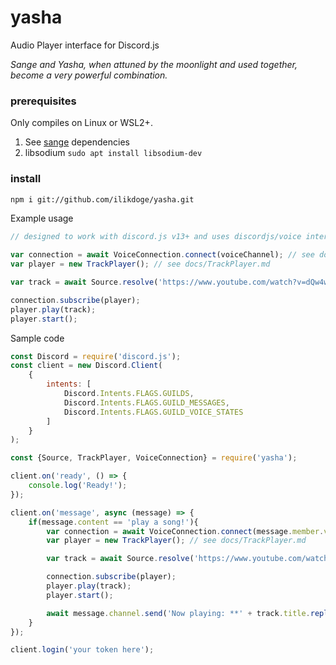 # yasha
Audio Player interface for Discord.js

*Sange and Yasha, when attuned by the moonlight and used together, become a very powerful combination.*

### prerequisites
Only compiles on Linux or WSL2+.

1. See [sange](https://github.com/ilikdoge/sange) dependencies
2. libsodium <code>sudo apt install libsodium-dev</code>

### install
```bash
npm i git://github.com/ilikdoge/yasha.git
```

Example usage

```js
// designed to work with discord.js v13+ and uses discordjs/voice internally for voice connections

var connection = await VoiceConnection.connect(voiceChannel); // see docs/VoiceConnection.md
var player = new TrackPlayer(); // see docs/TrackPlayer.md

var track = await Source.resolve('https://www.youtube.com/watch?v=dQw4w9WgXcQ'); // see docs/Source.md

connection.subscribe(player);
player.play(track);
player.start();
```

Sample code
```js
const Discord = require('discord.js');
const client = new Discord.Client(
	{
		intents: [
			Discord.Intents.FLAGS.GUILDS,
			Discord.Intents.FLAGS.GUILD_MESSAGES,
			Discord.Intents.FLAGS.GUILD_VOICE_STATES
		]
	}
);

const {Source, TrackPlayer, VoiceConnection} = require('yasha');

client.on('ready', () => {
	console.log('Ready!');
});

client.on('message', async (message) => {
	if(message.content == 'play a song!'){
		var connection = await VoiceConnection.connect(message.member.voice.channel); // see docs/VoiceConnection.md
		var player = new TrackPlayer(); // see docs/TrackPlayer.md

		var track = await Source.resolve('https://www.youtube.com/watch?v=dQw4w9WgXcQ'); // see docs/Source.md

		connection.subscribe(player);
		player.play(track);
		player.start();

		await message.channel.send('Now playing: **' + track.title.replaceAll('**', '\\*\\*') + '**');
	}
});

client.login('your token here');
```